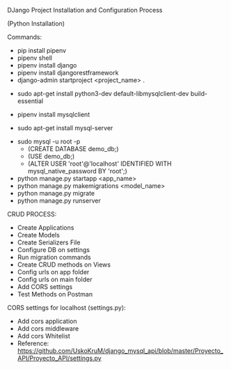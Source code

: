 DJango Project
Installation and Configuration Process

(Python Installation)

Commands:

-   pip install pipenv
-   pipenv shell
-   pipenv install django
-   pipenv install djangorestframework
-   django-admin startproject <project_name> .

*   sudo apt-get install python3-dev default-libmysqlclient-dev build-essential

-   pipenv install mysqlclient

*   sudo apt-get install mysql-server

-   sudo mysql -u root -p
    -   (CREATE DATABASE demo_db;)
    -   (USE demo_db;)
    -   (ALTER USER 'root'@'localhost' IDENTIFIED WITH mysql_native_password BY 'root';)
-   python manage.py startapp <app_name>
-   python manage.py makemigrations <model_name>
-   python manage.py migrate
-   python manage.py runserver <port>

CRUD PROCESS:

-   Create Applications
-   Create Models
-   Create Serializers File
-   Configure DB on settings
-   Run migration commands
-   Create CRUD methods on Views
-   Config urls on app folder
-   Config urls on main folder
-   Add CORS settings
-   Test Methods on Postman

CORS settings for localhost (settings.py):

-   Add cors application
-   Add cors middleware
-   Add cors Whitelist
-   Reference: https://github.com/UskoKruM/django_mysql_api/blob/master/Proyecto_API/Proyecto_API/settings.py
